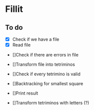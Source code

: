# Fillit

## To do

- [x] Check if we have a file
- [x] Read file
- []Check if there are errors in file
- []Transform file into tetriminos
- []Check if every tetrimino is valid
- []Backtracking for smallest square
- []Print result

- []Transform tetriminos with letters (?)
